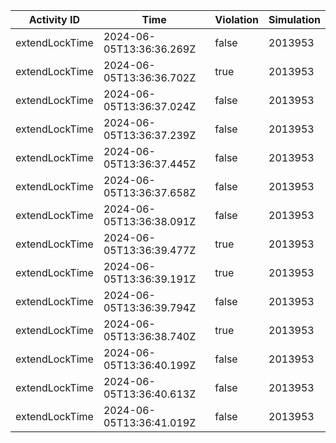 | Activity ID | Time | Violation | Simulation |
| --- | --- | --- | --- |
| extendLockTime | 2024-06-05T13:36:36.269Z | false | 2013953 |
| extendLockTime | 2024-06-05T13:36:36.702Z | true | 2013953 |
| extendLockTime | 2024-06-05T13:36:37.024Z | false | 2013953 |
| extendLockTime | 2024-06-05T13:36:37.239Z | false | 2013953 |
| extendLockTime | 2024-06-05T13:36:37.445Z | false | 2013953 |
| extendLockTime | 2024-06-05T13:36:37.658Z | false | 2013953 |
| extendLockTime | 2024-06-05T13:36:38.091Z | false | 2013953 |
| extendLockTime | 2024-06-05T13:36:39.477Z | true | 2013953 |
| extendLockTime | 2024-06-05T13:36:39.191Z | true | 2013953 |
| extendLockTime | 2024-06-05T13:36:39.794Z | false | 2013953 |
| extendLockTime | 2024-06-05T13:36:38.740Z | true | 2013953 |
| extendLockTime | 2024-06-05T13:36:40.199Z | false | 2013953 |
| extendLockTime | 2024-06-05T13:36:40.613Z | false | 2013953 |
| extendLockTime | 2024-06-05T13:36:41.019Z | false | 2013953 |